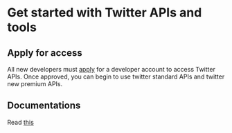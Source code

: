 # Get started with Twitter APIs and tools

## Apply for access 
All new developers must [apply](https://developer.twitter.com/en/apply/user.html) for a developer account to access Twitter APIs. Once approved, you can begin to use twitter standard APIs and twitter new premium APIs.

## Documentations
Read [this](https://developer.twitter.com/en/docs)
